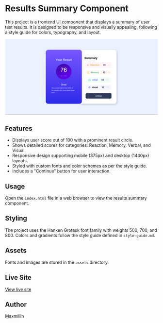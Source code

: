 # Results Summary Component

This project is a frontend UI component that displays a summary of user test results. It is designed to be responsive and visually appealing, following a style guide for colors, typography, and layout.

![Project Screenshot](./image.png)

## Features

- Displays user score out of 100 with a prominent result circle.
- Shows detailed scores for categories: Reaction, Memory, Verbal, and Visual.
- Responsive design supporting mobile (375px) and desktop (1440px) layouts.
- Styled with custom fonts and color schemes as per the style guide.
- Includes a "Continue" button for user interaction.

## Usage

Open the `index.html` file in a web browser to view the results summary component.

## Styling

The project uses the Hanken Grotesk font family with weights 500, 700, and 800. Colors and gradients follow the style guide defined in `style-guide.md`.

## Assets

Fonts and images are stored in the `assets` directory.

## Live Site

[View live site](https://result-summary-psi.vercel.app/)

## Author

Maxmillin
